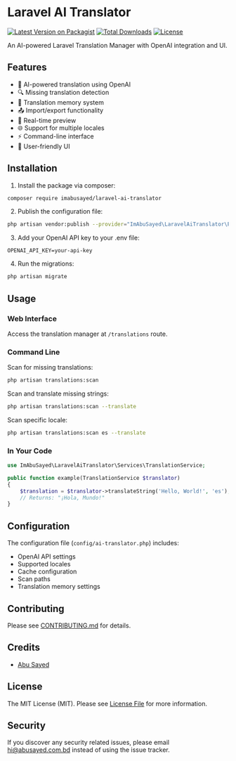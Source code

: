 # Laravel AI Translator

[![Latest Version on Packagist](https://img.shields.io/packagist/v/imabusayed/laravel-ai-translator.svg?style=flat-square)](https://packagist.org/packages/imabusayed/laravel-ai-translator)
[![Total Downloads](https://img.shields.io/packagist/dt/imabusayed/laravel-ai-translator.svg?style=flat-square)](https://packagist.org/packages/imabusayed/laravel-ai-translator)
[![License](https://img.shields.io/github/license/imabusayed/laravel-ai-translator.svg?style=flat-square)](LICENSE.md)

An AI-powered Laravel Translation Manager with OpenAI integration and UI.

## Features

- 🤖 AI-powered translation using OpenAI
- 🔍 Missing translation detection
- 💾 Translation memory system
- 📤 Import/export functionality
- 👀 Real-time preview
- 🌐 Support for multiple locales
- ⚡ Command-line interface
- 🎨 User-friendly UI

## Installation

1. Install the package via composer:
```bash
composer require imabusayed/laravel-ai-translator
```

2. Publish the configuration file:
```bash
php artisan vendor:publish --provider="ImAbuSayed\LaravelAiTranslator\Providers\LaravelAiTranslatorServiceProvider"
```

3. Add your OpenAI API key to your .env file:
```
OPENAI_API_KEY=your-api-key
```

4. Run the migrations:
```bash
php artisan migrate
```

## Usage

### Web Interface

Access the translation manager at `/translations` route.

### Command Line

Scan for missing translations:
```bash
php artisan translations:scan
```

Scan and translate missing strings:
```bash
php artisan translations:scan --translate
```

Scan specific locale:
```bash
php artisan translations:scan es --translate
```

### In Your Code

```php
use ImAbuSayed\LaravelAiTranslator\Services\TranslationService;

public function example(TranslationService $translator)
{
    $translation = $translator->translateString('Hello, World!', 'es');
    // Returns: "¡Hola, Mundo!"
}
```

## Configuration

The configuration file (`config/ai-translator.php`) includes:

- OpenAI API settings
- Supported locales
- Cache configuration
- Scan paths
- Translation memory settings

## Contributing

Please see [CONTRIBUTING.md](CONTRIBUTING.md) for details.

## Credits

- [Abu Sayed](https://github.com/ImAbuSayed)

## License

The MIT License (MIT). Please see [License File](LICENSE.md) for more information.

## Security

If you discover any security related issues, please email hi@abusayed.com.bd instead of using the issue tracker.

